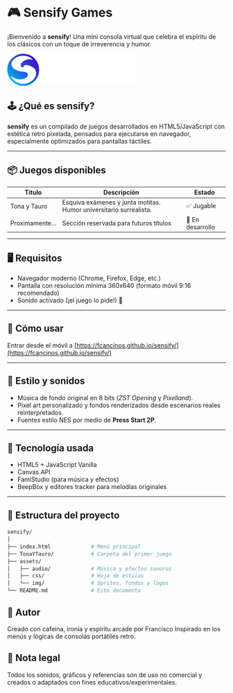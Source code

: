 # 🎮 Sensify Games

¡Bienvenido a **sensify**! Una mini consola virtual que celebra el espíritu de los clásicos con un toque de irreverencia y humor.


<img src="assets/img/sensifyblue.png" alt="" width="300">


## 🕹️ ¿Qué es sensify?

**sensify** es un compilado de juegos desarrollados en HTML5/JavaScript con estética retro pixelada, pensados para ejecutarse en navegador, especialmente optimizados para pantallas táctiles.

---

## 📦 Juegos disponibles

| Título             | Descripción                                        | Estado         |
|--------------------|----------------------------------------------------|----------------|
| Tona y Tauro       | Esquiva exámenes y junta motitas. Humor universitario surrealista. | ✅ Jugable      |
| Proximamente...    | Sección reservada para futuros títulos             | 🚧 En desarrollo |

---

## 🖥️ Requisitos

- Navegador moderno (Chrome, Firefox, Edge, etc.)
- Pantalla con resolución mínima 360x640 (formato móvil 9:16 recomendado)
- Sonido activado (¡el juego lo pide!) 🎵

---

## 🚀 Cómo usar
Entrar desde el móvil a
[https://fcancinos.github.io/sensify/](https://fcancinos.github.io/sensify/)

---

## 🎨 Estilo y sonidos

- Música de fondo original en 8 bits (*ZST Opening* y *Pixelland*).
- Pixel art personalizado y fondos renderizados desde escenarios reales reinterpretados.
- Fuentes estilo NES por medio de **Press Start 2P**.

---

## 🔧 Tecnología usada

- HTML5 + JavaScript Vanilla
- Canvas API
- FamiStudio (para música y efectos)
- BeepBox y editores tracker para melodías originales

---

## 📂 Estructura del proyecto

```bash
sensify/
│
├── index.html             # Menú principal
├── TonaYTauro/            # Carpeta del primer juego
├── assets/
│   ├── audio/             # Música y efectos sonoros
│   ├── css/               # Hoja de estilos
│   └── img/               # Sprites, fondos y logos
└── README.md              # Este documento
```

## 🧠 Autor
Creado con cafeína, ironía y espíritu arcade por Francisco Inspirado en los menús y lógicas de consolas portátiles retro.

## 🛑 Nota legal
Todos los sonidos, gráficos y referencias son de uso no comercial y creados o adaptados con fines educativos/experimentales.